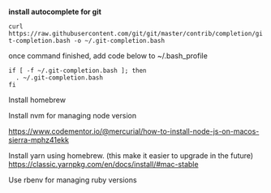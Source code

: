 **install autocomplete for git**

`curl https://raw.githubusercontent.com/git/git/master/contrib/completion/git-completion.bash -o ~/.git-completion.bash`

once command finished, add code below to ~/.bash_profile

```
if [ -f ~/.git-completion.bash ]; then
  . ~/.git-completion.bash
fi
```
Install homebrew

Install nvm for managing node version

https://www.codementor.io/@mercurial/how-to-install-node-js-on-macos-sierra-mphz41ekk

Install yarn using homebrew. (this make it easier to upgrade in the future)
https://classic.yarnpkg.com/en/docs/install/#mac-stable

Use rbenv for managing ruby versions
